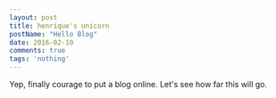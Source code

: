 ```yaml
---
layout: post
title: henrique's unicorn
postName: "Hello Blog"
date: 2016-02-10
comments: true
tags: 'nothing'
---
```

Yep, finally courage to put a blog online. Let's see how far this will go.
